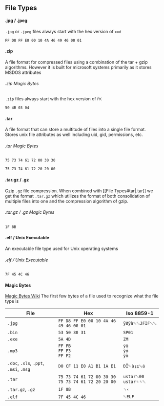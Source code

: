 ## File Types
#### .jpg / .jpeg
`.jpg` or `.jpeg` files always start with the hex version of `xxd` 
``` hex
FF D8 FF E0 00 10 4A 46 49 46 00 01
```

#### .zip
A file format for compressed files using a combination of the tar + gzip algorithms. However it is built for microsoft systems primarily as it stores MSDOS attributes

###### .zip Magic Bytes
`.zip` files always start with the hex version of `PK`
``` hex
50 4B 03 04
```

#### .tar
A file format that can store a multitude of files into a single file format. Stores unix file attributes as well including uid, gid, permissions, etc.

###### .tar Magic Bytes
``` hex
75 73 74 61 72 00 30 30  

75 73 74 61 72 20 20 00
```

#### .tar.gz / .gz
Gzip `.gz` file compression. When combined with [[File Types#tar|.tar]] we get the format `.tar.gz` which utilizes the format of both consolidation of multiple files into one and the compression algorithm of gzip.

###### .tar.gz / .gz Magic Bytes
``` hex
1F 8B
```

#### .elf / Unix Executable
An executable file type used for Unix operating systems

###### .elf / Unix Executable
``` hex
7F 45 4C 46
```


#### Magic Bytes
[Magic Bytes Wiki](https://en.wikipedia.org/wiki/List_of_file_signatures) 
The first few bytes of a file used to recognize what the file type is

| File                                   | Hex                                                       | Iso 8859-1                 |
| -------------------------------------- | --------------------------------------------------------- | -------------------------- |
| `.jpg`                                 | `FF D8 FF E0 00 10 4A 46 49 46 00 01`                     | ``ÿØÿà␀␐JFIF␀␁``           |
| `.bin`                                 | ``53 50 30 31``                                           | `SP01`                     |
| `.exe`                                 | `5A 4D`                                                   | `ZM`                       |
| `.mp3`                                 | `FF FB` <br> `FF F3` <br> `FF F2`                         | `ÿû` <br> `ÿó` <br> `ÿò`   |
| `.doc`, `.xls`, `.ppt`, `.msi`, `.msg` | `D0 CF 11 E0 A1 B1 1A E1`                                 | `ÐÏ␑à¡±␚á`                 |
| `.tar`                                 | `75 73 74 61 72 00 30 30`  <br> `75 73 74 61 72 20 20 00` | `ustar␀00` <br> `ustar␠␠␀` |
| `.tar.gz`, `.gz`                       | `1F 8B`                                                   | `␟‹`                       |
| `.elf`                                 | `7F 45 4C 46`                                             | `␡ELF`                           |
